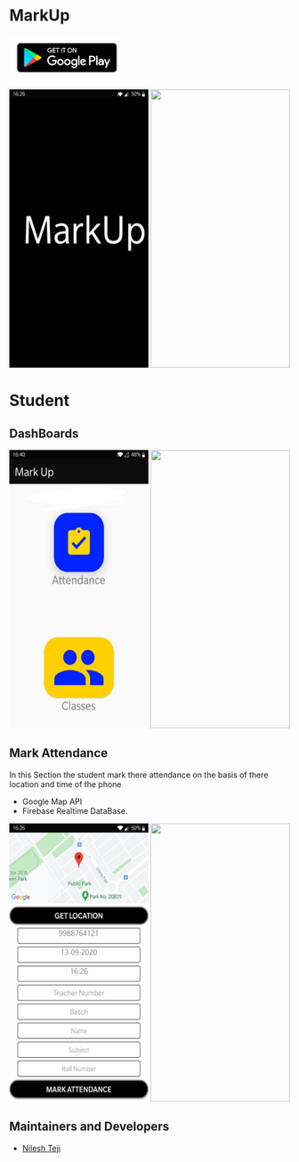 # MarkUp

<a href="https://play.google.com/store/apps/details?id=com.osos.markup"><img alt="Get it on Google Play" height="80" src="/Extras/google-play-badge.png"></a>

<img src = "/Extras/splash.jpg" width="250" height="500"/> <img src = "/Extras/info.jpeg" width="250" height="500"/> 

# Student

## DashBoards
<img src = "/Extras/studentHome.jpg" width="250" height="500"/> <img src = "/Extras/info.jpeg" width="250" height="500"/> 
## Mark Attendance
In this Section the student mark there attendance on the basis of there location and time of the phone
- Google Map API
- Firebase Realtime DataBase.

<img src = "/Extras/studentattend.jpg" width="250" height="500"/> <img src = "/Extras/info.jpeg" width="250" height="500"/> 


## Maintainers and Developers
 - [Nilesh Teji](https://github.com/nileshteji)



